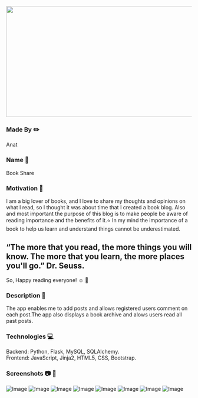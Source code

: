 
<img src="Presentation1.jpg" width="1000" height="300">
 
### Made By :pencil2:
<div>
 Anat
</div>


### Name :mag_right:
<div>
Book Share
<div>
  
### Motivation :muscle:
  
I am a big lover of books, and I love to share my thoughts and opinions on what I read, so I thought it was about time that I created a book blog.
Also and most important the purpose of this blog is to make people be aware of reading importance and the benefits of it.:star:
In my mind the importance of a book to help us learn and understand things cannot be underestimated.
## “The more that you read, the more things you will know. The more that you learn, the more places you'll go.” Dr. Seuss.

So, Happy reading everyone! :relaxed: :orange_book:
  
### Description :pencil:

The app enables me to add posts and allows registered users comment on each post.The app also displays a book archive and alows users read all past posts.

### Technologies  :computer:
Backend: Python, Flask, MySQL, SQLAlchemy.
<br>
Frontend: JavaScript,  Jinja2, HTML5, CSS, Bootstrap.

### Screenshots :camera: :gift:
  
![Image](mainb.png)
![Image](commentb.png)
![Image](about.jpg)
![Image](adminb.png)
![Image](listpostsb.png)
![Image](blogbarch.png)
![Image](readingimp.png)
![Image](reading.png)


